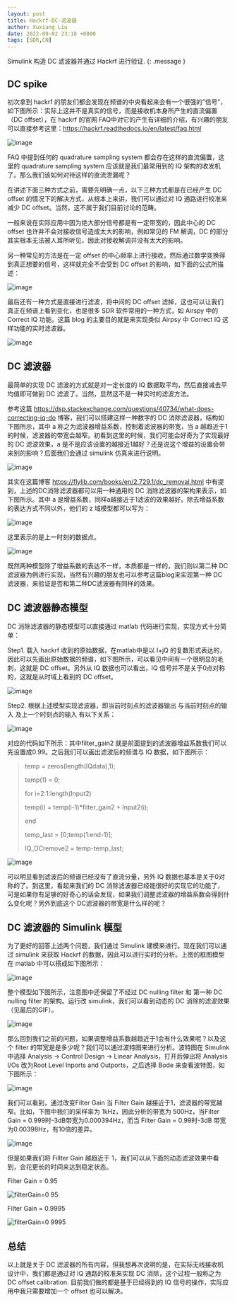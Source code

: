 ```yaml
---
layout: post
title: Hackrf-DC-滤波器
author: Xuxiang Liu
date: 2022-09-02 23:18 +0800
tags: [SDR,CN]
---
```


Simulink 构造 DC 滤波器并通过 Hackrf 进行验证.
{: .message }

## DC spike

初次拿到 hackrf 的朋友们都会发现在频谱的中央看起来会有一个很强的”信号”，如下图所示：实际上这并不是真实的信号，而是接收机本身所产生的直流偏置（DC offset），在 hackrf 的官网 FAQ中对它的产生有详细的介绍，有兴趣的朋友可以直接参考这里：https://hackrf.readthedocs.io/en/latest/faq.html

![image](https://user-images.githubusercontent.com/40487487/188273592-e8e3aae4-4226-4f00-b022-70da5315118d.png)

FAQ 中提到任何的 quadrature sampling system 都会存在这样的直流偏置，这里的 quadrature sampling system 应该就是我们最常用到的 IQ 架构的收发机了。那么我们该如何对待这样的直流泄漏呢？

在讲述下面三种方式之前，需要先明确一点，以下三种方式都是在已经产生 DC offset 的情况下的解决方式，从根本上来讲，我们可以通过对 IQ 通路进行校准来减少 DC offset。当然，这不属于我们目前讨论的范畴。

一般来说在实际应用中因为绝大部分信号都是有一定带宽的，因此中心的 DC offset 也许并不会对接收信号造成太大的影响，例如常见的 FM 解调，DC 的部分其实根本无法被人耳所听见，因此对接收解调并没有太大的影响。

另一种常见的方法是在一定 offset 的中心频率上进行接收，然后通过数学变换得到真正想要的信号，这样就完全不会受到 DC offset 的影响，如下面的公式所描述：

![image](https://user-images.githubusercontent.com/40487487/188273622-288da2fd-069b-4a78-a002-fda6a92cb9b2.png)

最后还有一种方式是直接进行滤波，将中间的 DC offset 滤掉，这也可以让我们真正在频谱上看到变化，也是很多 SDR 软件常用的一种方式，如 Airspy 中的 Correct IQ 功能。这篇 blog 的主要目的就是来实现类似 Airpsy 中 Correct IQ 这样功能的实时滤波器。

![image](https://user-images.githubusercontent.com/40487487/188273631-11191eb1-7bb4-4e91-a038-74e70b723a3b.png)

## DC 滤波器

最简单的实现 DC 滤波的方式就是对一定长度的 IQ 数据取平均，然后直接减去平均值即可做到 DC 滤波了。当然，显然这不是一种实时的滤波方法。

参考这篇 https://dsp.stackexchange.com/questions/40734/what-does-correcting-iq-do 博客，我们可以搭建这样一种数字的 DC 消除滤波器，结构如下图所示，其中 a 称之为滤波器增益系数，控制着滤波器的带宽，当 a 越趋近于1的时候，滤波器的带宽会越窄。初看到这里的时候，我们可能会好奇为了实现最好的 DC 滤波效果，a 是不是应该设置的越接近1越好？还是说这个增益的设置会带来别的影响？后面我们会通过 simulink 仿真来进行说明。

![image](https://user-images.githubusercontent.com/40487487/188273800-017c7376-9b78-4401-b0c4-229a497c81da.png)

其实在这篇博客 https://flylib.com/books/en/2.729.1/dc_removal.html 中有提到，上述的DC消除滤波器都可以用一种通用的 DC 消除滤波器的架构来表示，如下图所示。其中 a 是增益系数，同样a越接近于1滤波的效果越好。除去增益系数的表达方式不同以外，他们的 z 域模型都可以写为：

![image](https://user-images.githubusercontent.com/40487487/188273812-f43ea3a6-6e8c-4312-a99e-913420cd89af.png)

这里表示的是上一时刻的数据点。

![image](https://user-images.githubusercontent.com/40487487/188273835-27d521e7-c217-436f-aa73-3aeba54b94eb.png)

既然两种模型除了增益系数的表达不一样，本质都是一样的，我们则以第二种 DC 滤波器为例进行实现，当然有兴趣的朋友也可以参考这篇blog来实现第一种 DC 滤波器，来验证是否和第二种DC滤波器有同样的效果。

## DC 滤波器静态模型

DC 消除滤波器的静态模型可以直接通过 matlab 代码进行实现，实现方式十分简单：

Step1. 载入 hackrf 收到的原始数据，在matlab中是以 I+jQ 的复数形式表达的，因此可以先画出原始数据的频谱，如下图所示，可以看见中间有一个很明显的毛刺，这就是 DC offset。另外从 IQ 数据也可以看出，IQ 信号并不是关于0点对称的，这就是从时域上看到的 DC offset。

![image](https://user-images.githubusercontent.com/40487487/188273858-a8a4af80-efc0-4c1e-a2a6-e7981d8667ce.png)

Step2. 根据上述模型实现滤波器，即当前时刻点的滤波器输出  与当前时刻点的输入 及上一个时刻点的输入 有以下关系：

![image](https://user-images.githubusercontent.com/40487487/188273870-0f54e1f7-7574-4688-9da9-3a58dd22a09c.png)

对应的代码如下所示：其中filter_gain2 就是前面提到的滤波器增益系数我们可以先设置成0.99。之后我们可以画出滤波后的频谱与 IQ 数据，如下图所示：

> temp = zeros(length(IQdata),1);
> 
> temp(1) = 0;
> 
> for i=2:1:length(Input2)
> 
>    temp(i) = temp(i-1)*filter_gain2 + Input2(i);
>    
> end
> 
> temp_last = [0;temp(1:end-1)];
> 
> IQ_DCremove2 = temp-temp_last;

![image](https://user-images.githubusercontent.com/40487487/188274061-6afaa805-a10e-4478-b965-5f611a46fe53.png)

可以明显看到滤波后的频谱已经没有了直流分量，另外 IQ 数据也基本是关于0对称的了。到这里，看起来我们的 DC 消除滤波器已经能很好的实现它的功能了，可是如果你有足够的好奇心的话会发现，如果我们调整滤波器的增益系数会得到什么变化呢？另外到底这个 DC滤波器的带宽是什么样的呢？

## DC 滤波器的 Simulink 模型

为了更好的回答上述两个问题，我们通过 Simulink 建模来进行。现在我们可以通过 simulink 来获取 Hackrf 的数据，因此可以进行实时的分析。上图的框图模型在 matlab 中可以搭成如下图所示：

![image](https://user-images.githubusercontent.com/40487487/188273922-cdab7680-3c9d-4f5a-ba84-a89e16d9f530.png)

整个模型如下图所示，注意图中还保留了不经过 DC nulling filter 和 第一种 DC nulling filter 的架构。运行改 simulink，我们可以看到动态的 DC 消除的滤波效果（见最后的GIF）。

![image](https://user-images.githubusercontent.com/40487487/188273928-1bb9f38a-5e75-4a5e-a271-166241f856c1.png)

那么回到我们之前的问题，如果调整增益系数越趋近于1会有什么效果呢？以及这个 filter 的带宽是是多少呢？我们可以通过波特图来进行分析。波特图在 Simulink 中选择 Analysis -> Control Design -> Linear Analysis，打开后弹出将 Analysis I/Os 改为Root Level Inports and Outports，之后选择 Bode 来查看波特图，如下图所示：

![image](https://user-images.githubusercontent.com/40487487/188273937-95654db1-d3a9-47e8-be22-a5d76e1d1446.png)

我们可以看到，通过改变Filter Gain 当 Filter Gain 越接近于1，滤波器的带宽越窄。比如，下图中我们的采样率为 1kHz，因此分析的带宽为 500Hz，当Filter Gain = 0.999时-3dB带宽为0.000394Hz，而当 Filter Gain = 0.99时-3dB 带宽为0.00398Hz，有10倍的差异。

![image](https://user-images.githubusercontent.com/40487487/188273941-d02c81bf-9234-4d22-8c62-43fdc2346319.png)

但是如果我们将 Fillter Gain 越趋近于 1，我们可以从下面的动态滤波效果中看到，会花更长的时间来达到稳定状态。

Filter Gain = 0.95

![filterGain=0 95](https://user-images.githubusercontent.com/40487487/188274077-d47f5503-95fd-4c00-9f43-7415121ac170.gif)

Filter Gain = 0.9995

![filterGain=0 9995](https://user-images.githubusercontent.com/40487487/188274081-dd3e0fe6-8974-4338-995d-bf5983980fb9.gif)

## 总结

以上就是关于 DC 滤波器的所有内容，但我想再次说明的是，在实际无线接收机设计中，我们都是通过对 IQ 通路的校准来实现 DC 消除，这个过程一般称之为 DC offset calibration. 目前我们做的都是基于已经得到的 IQ 信号的操作，实际应用中我只需要增加一个 offset 也可以解决。




